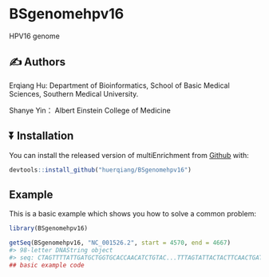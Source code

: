 
<!-- README.md is generated from README.Rmd. Please edit that file -->

# BSgenomehpv16

<!-- badges: start -->
<!-- badges: end -->

HPV16 genome

## :writing_hand: Authors

Erqiang Hu: Department of Bioinformatics, School of Basic Medical Sciences, Southern
Medical University.

Shanye Yin： Albert Einstein College of Medicine

## :arrow_double_down: Installation

You can install the released version of multiEnrichment from
[Github](https://github.com/huerqiang/multiEnrichment/tree/master) with:

``` r
devtools::install_github("huerqiang/BSgenomehpv16")
```

## Example

This is a basic example which shows you how to solve a common problem:

``` r
library(BSgenomehpv16)
```

``` r
getSeq(BSgenomehpv16, "NC_001526.2", start = 4570, end = 4667)
#> 98-letter DNAString object
#> seq: CTAGTTTTATTGATGCTGGTGCACCAACATCTGTAC...TTTAGTATTACTACTTCAACTGATACCACACCTGCT
## basic example code
```
